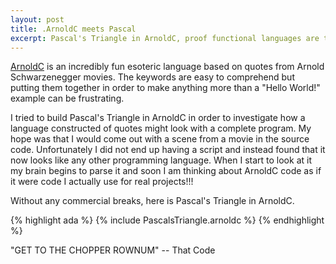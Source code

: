 ```yaml
---
layout: post
title: .ArnoldC meets Pascal
excerpt: Pascal's Triangle in ArnoldC, proof functional languages are the future.
---
```




[ArnoldC](https://github.com/lhartikk/ArnoldC) is an incredibly fun esoteric language based on quotes from Arnold Schwarzenegger movies. The keywords are easy to comprehend but putting them together in order to make anything more than a "Hello World!" example can be frustrating.

I tried to build Pascal's Triangle in ArnoldC in order to investigate how a language constructed of quotes might look with a complete program. My hope was that I would come out with a scene from a movie in the source code. Unfortunately I did not end up having a script and instead found that it now looks like any other programming language. When I start to look at it my brain begins to parse it and soon I am thinking about ArnoldC code as if it were code I actually use for real projects!!!

Without any commercial breaks, here is Pascal's Triangle in ArnoldC. 

{% highlight ada %}
  {% include PascalsTriangle.arnoldc %}
{% endhighlight %}

"GET TO THE CHOPPER ROWNUM" -- That Code
